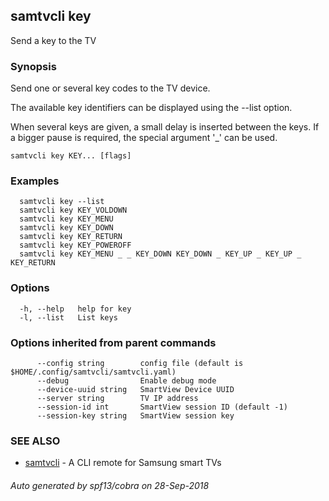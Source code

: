 ## samtvcli key

Send a key to the TV

### Synopsis

Send one or several key codes to the TV device.

The available key identifiers can be displayed using the --list option.

When several keys are given, a small delay is inserted between the
keys.  If a bigger pause is required, the special argument '_' can be used.

```
samtvcli key KEY... [flags]
```

### Examples

```
  samtvcli key --list
  samtvcli key KEY_VOLDOWN
  samtvcli key KEY_MENU
  samtvcli key KEY_DOWN
  samtvcli key KEY_RETURN
  samtvcli key KEY_POWEROFF
  samtvcli key KEY_MENU _ _ KEY_DOWN KEY_DOWN _ KEY_UP _ KEY_UP _ KEY_RETURN
```

### Options

```
  -h, --help   help for key
  -l, --list   List keys
```

### Options inherited from parent commands

```
      --config string        config file (default is $HOME/.config/samtvcli/samtvcli.yaml)
      --debug                Enable debug mode
      --device-uuid string   SmartView Device UUID
      --server string        TV IP address
      --session-id int       SmartView session ID (default -1)
      --session-key string   SmartView session key
```

### SEE ALSO

* [samtvcli](samtvcli.md)	 - A CLI remote for Samsung smart TVs

###### Auto generated by spf13/cobra on 28-Sep-2018
